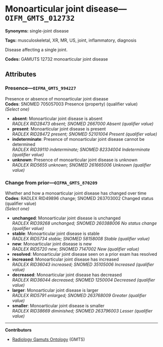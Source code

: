 # Monoarticular joint disease—`OIFM_GMTS_012732`

**Synonyms:** single-joint disease

**Tags:** musculoskeletal, XR, MR, US, joint, inflammatory, diagnosis

Disease affecting a single joint.

**Codes:** GAMUTS 12732 monoarticular joint disease

## Attributes

### Presence—`OIFMA_GMTS_994227`

Presence or absence of monoarticular joint disease  
**Codes**: SNOMED 705057003 Presence (property) (qualifier value)  
*(Select one)*

- **absent**: Monoarticular joint disease is absent  
_RADLEX RID28473 absent; SNOMED 2667000 Absent (qualifier value)_
- **present**: Monoarticular joint disease is present  
_RADLEX RID28472 present; SNOMED 52101004 Present (qualifier value)_
- **indeterminate**: Presence of monoarticular joint disease cannot be determined  
_RADLEX RID39110 indeterminate; SNOMED 82334004 Indeterminate (qualifier value)_
- **unknown**: Presence of monoarticular joint disease is unknown  
_RADLEX RID5655 unknown; SNOMED 261665006 Unknown (qualifier value)_

### Change from prior—`OIFMA_GMTS_870209`

Whether and how a monoarticular joint disease has changed over time  
**Codes**: RADLEX RID49896 change; SNOMED 263703002 Changed status (qualifier value)  
*(Select one)*

- **unchanged**: Monoarticular joint disease is unchanged  
_RADLEX RID39268 unchanged; SNOMED 260388006 No status change (qualifier value)_
- **stable**: Monoarticular joint disease is stable  
_RADLEX RID5734 stable; SNOMED 58158008 Stable (qualifier value)_
- **new**: Monoarticular joint disease is new  
_RADLEX RID5720 new; SNOMED 7147002 New (qualifier value)_
- **resolved**: Monoarticular joint disease seen on a prior exam has resolved  
- **increased**: Monoarticular joint disease has increased  
_RADLEX RID36043 increased; SNOMED 35105006 Increased (qualifier value)_
- **decreased**: Monoarticular joint disease has decreased  
_RADLEX RID36044 decreased; SNOMED 1250004 Decreased (qualifier value)_
- **larger**: Monoarticular joint disease is larger  
_RADLEX RID5791 enlarged; SNOMED 263768009 Greater (qualifier value)_
- **smaller**: Monoarticular joint disease is smaller  
_RADLEX RID38669 diminished; SNOMED 263796003 Lesser (qualifier value)_

---

**Contributors**

- [Radiology Gamuts Ontology](https://gamuts.net/) (GMTS)